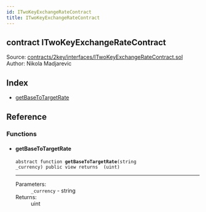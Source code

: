 ```yaml
---
id: ITwoKeyExchangeRateContract
title: ITwoKeyExchangeRateContract
---
```


<div class="contract-doc"><div class="contract"><h2 class="contract-header"><span class="contract-kind">contract</span> ITwoKeyExchangeRateContract</h2><div class="source">Source: <a href="https://github.com/2keynet/web3-alpha/blob/v0.0.3/contracts/2key/interfaces/ITwoKeyExchangeRateContract.sol" target="_blank">contracts/2key/interfaces/ITwoKeyExchangeRateContract.sol</a></div><div class="author">Author: Nikola Madjarevic</div></div><div class="index"><h2>Index</h2><ul><li><a href="ITwoKeyExchangeRateContract.html#getBaseToTargetRate">getBaseToTargetRate</a></li></ul></div><div class="reference"><h2>Reference</h2><div class="functions"><h3>Functions</h3><ul><li><div class="item function"><span id="getBaseToTargetRate" class="anchor-marker"></span><h4 class="name">getBaseToTargetRate</h4><div class="body"><code class="signature"><span>abstract </span>function <strong>getBaseToTargetRate</strong><span>(string _currency) </span><span>public </span><span>view </span><span>returns  (uint) </span></code><hr/><dl><dt><span class="label-parameters">Parameters:</span></dt><dd><div><code>_currency</code> - string</div></dd><dt><span class="label-return">Returns:</span></dt><dd>uint</dd></dl></div></div></li></ul></div></div></div>
